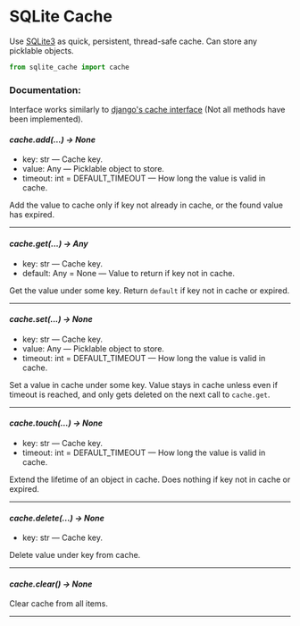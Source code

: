 # SQLite Cache

Use [SQLite3](https://docs.python.org/3/library/sqlite3.html) as quick, persistent, thread-safe cache. 
Can store any picklable objects.

```python
from sqlite_cache import cache
```

###  Documentation:

Interface works similarly to [django's cache interface](https://docs.djangoproject.com/en/3.2/topics/cache/#basic-usage) 
(Not all methods have been implemented).

#### *cache.add(...) → None*
- key: str — Cache key.
- value: Any — Picklable object to store.
- timeout: int = DEFAULT_TIMEOUT — How long the value is valid in cache.

Add the value to cache only if key not already in cache, 
or the found value has expired.

---

#### *cache.get(...) → Any*
- key: str — Cache key.
- default: Any = None — Value to return if key not in cache.

Get the value under some key. Return `default` if key not in cache or expired.

---

#### *cache.set(...) → None*
- key: str — Cache key.
- value: Any — Picklable object to store.
- timeout: int = DEFAULT_TIMEOUT — How long the value is valid in cache.

Set a value in cache under some key. Value stays in cache unless even if timeout
is reached, and only gets deleted on the next call to `cache.get`.


---

#### *cache.touch(...) → None*
- key: str — Cache key.
- timeout: int = DEFAULT_TIMEOUT — How long the value is valid in cache.

Extend the lifetime of an object in cache. Does nothing if key not in cache or expired.

---

#### *cache.delete(...) → None*
- key: str — Cache key.

Delete value under key from cache.

---

#### *cache.clear() → None*

Clear cache from all items.

---
